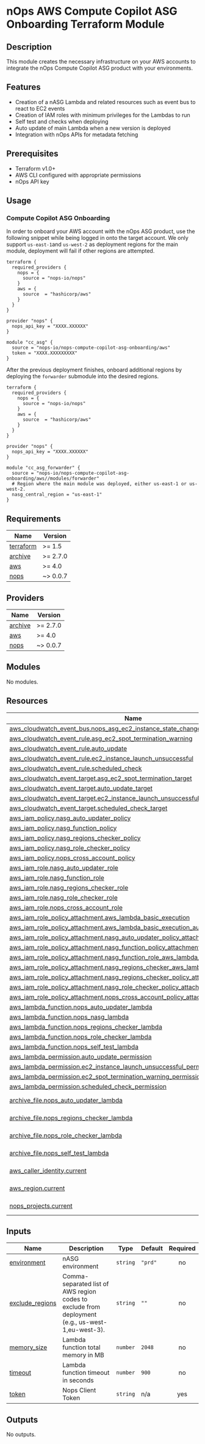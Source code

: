 # nOps AWS Compute Copilot ASG Onboarding Terraform Module

## Description
This module creates the necessary infrastructure on your AWS accounts to integrate the nOps Compute Copilot ASG product with your environments.

## Features
- Creation of a nASG Lambda and related resources such as event bus to react to EC2 events
- Creation of IAM roles with minimum privileges for the Lambdas to run
- Self test and checks when deploying
- Auto update of main Lambda when a new version is deployed
- Integration with nOps APIs for metadata fetching

## Prerequisites

- Terraform v1.0+
- AWS CLI configured with appropriate permissions
- nOps API key

## Usage

### Compute Copilot ASG Onboarding

In order to onboard your AWS account with the nOps ASG product, use the following snippet while being logged in onto the target account.
We only support `us-east-1`and `us-west-2` as deployment regions for the main module, deployment will fail if other regions are attempted.

```hcl
terraform {
  required_providers {
    nops = {
      source = "nops-io/nops"
    }
    aws = {
      source  = "hashicorp/aws"
    }
  }
}

provider "nops" {
  nops_api_key = "XXXX.XXXXXX"
}

module "cc_asg" {
  source = "nops-io/nops-compute-copilot-asg-onboarding/aws"
  token = "XXXX.XXXXXXXXX"
}
```

After the previous deployment finishes, onboard additional regions by deploying the `forwarder` submodule into the desired regions.

```hcl
terraform {
  required_providers {
    nops = {
      source = "nops-io/nops"
    }
    aws = {
      source  = "hashicorp/aws"
    }
  }
}

provider "nops" {
  nops_api_key = "XXXX.XXXXXX"
}

module "cc_asg_forwarder" {
  source = "nops-io/nops-compute-copilot-asg-onboarding/aws//modules/forwarder"
  # Region where the main module was deployed, either us-east-1 or us-west-2.
  nasg_central_region = "us-east-1"
}
```

<!-- BEGIN_TF_DOCS -->
## Requirements

| Name | Version |
|------|---------|
| <a name="requirement_terraform"></a> [terraform](#requirement\_terraform) | >= 1.5 |
| <a name="requirement_archive"></a> [archive](#requirement\_archive) | >= 2.7.0 |
| <a name="requirement_aws"></a> [aws](#requirement\_aws) | >= 4.0 |
| <a name="requirement_nops"></a> [nops](#requirement\_nops) |  ~> 0.0.7 |

## Providers

| Name | Version |
|------|---------|
| <a name="provider_archive"></a> [archive](#provider\_archive) | >= 2.7.0 |
| <a name="provider_aws"></a> [aws](#provider\_aws) | >= 4.0 |
| <a name="provider_nops"></a> [nops](#provider\_nops) |  ~> 0.0.7 |

## Modules

No modules.

## Resources

| Name | Type |
|------|------|
| [aws_cloudwatch_event_bus.nops_asg_ec2_instance_state_change](https://registry.terraform.io/providers/hashicorp/aws/latest/docs/resources/cloudwatch_event_bus) | resource |
| [aws_cloudwatch_event_rule.asg_ec2_spot_termination_warning](https://registry.terraform.io/providers/hashicorp/aws/latest/docs/resources/cloudwatch_event_rule) | resource |
| [aws_cloudwatch_event_rule.auto_update](https://registry.terraform.io/providers/hashicorp/aws/latest/docs/resources/cloudwatch_event_rule) | resource |
| [aws_cloudwatch_event_rule.ec2_instance_launch_unsuccessful](https://registry.terraform.io/providers/hashicorp/aws/latest/docs/resources/cloudwatch_event_rule) | resource |
| [aws_cloudwatch_event_rule.scheduled_check](https://registry.terraform.io/providers/hashicorp/aws/latest/docs/resources/cloudwatch_event_rule) | resource |
| [aws_cloudwatch_event_target.asg_ec2_spot_termination_target](https://registry.terraform.io/providers/hashicorp/aws/latest/docs/resources/cloudwatch_event_target) | resource |
| [aws_cloudwatch_event_target.auto_update_target](https://registry.terraform.io/providers/hashicorp/aws/latest/docs/resources/cloudwatch_event_target) | resource |
| [aws_cloudwatch_event_target.ec2_instance_launch_unsuccessful_target](https://registry.terraform.io/providers/hashicorp/aws/latest/docs/resources/cloudwatch_event_target) | resource |
| [aws_cloudwatch_event_target.scheduled_check_target](https://registry.terraform.io/providers/hashicorp/aws/latest/docs/resources/cloudwatch_event_target) | resource |
| [aws_iam_policy.nasg_auto_updater_policy](https://registry.terraform.io/providers/hashicorp/aws/latest/docs/resources/iam_policy) | resource |
| [aws_iam_policy.nasg_function_policy](https://registry.terraform.io/providers/hashicorp/aws/latest/docs/resources/iam_policy) | resource |
| [aws_iam_policy.nasg_regions_checker_policy](https://registry.terraform.io/providers/hashicorp/aws/latest/docs/resources/iam_policy) | resource |
| [aws_iam_policy.nasg_role_checker_policy](https://registry.terraform.io/providers/hashicorp/aws/latest/docs/resources/iam_policy) | resource |
| [aws_iam_policy.nops_cross_account_policy](https://registry.terraform.io/providers/hashicorp/aws/latest/docs/resources/iam_policy) | resource |
| [aws_iam_role.nasg_auto_updater_role](https://registry.terraform.io/providers/hashicorp/aws/latest/docs/resources/iam_role) | resource |
| [aws_iam_role.nasg_function_role](https://registry.terraform.io/providers/hashicorp/aws/latest/docs/resources/iam_role) | resource |
| [aws_iam_role.nasg_regions_checker_role](https://registry.terraform.io/providers/hashicorp/aws/latest/docs/resources/iam_role) | resource |
| [aws_iam_role.nasg_role_checker_role](https://registry.terraform.io/providers/hashicorp/aws/latest/docs/resources/iam_role) | resource |
| [aws_iam_role.nops_cross_account_role](https://registry.terraform.io/providers/hashicorp/aws/latest/docs/resources/iam_role) | resource |
| [aws_iam_role_policy_attachment.aws_lambda_basic_execution](https://registry.terraform.io/providers/hashicorp/aws/latest/docs/resources/iam_role_policy_attachment) | resource |
| [aws_iam_role_policy_attachment.aws_lambda_basic_execution_auto_updater](https://registry.terraform.io/providers/hashicorp/aws/latest/docs/resources/iam_role_policy_attachment) | resource |
| [aws_iam_role_policy_attachment.nasg_auto_updater_policy_attachment](https://registry.terraform.io/providers/hashicorp/aws/latest/docs/resources/iam_role_policy_attachment) | resource |
| [aws_iam_role_policy_attachment.nasg_function_policy_attachment](https://registry.terraform.io/providers/hashicorp/aws/latest/docs/resources/iam_role_policy_attachment) | resource |
| [aws_iam_role_policy_attachment.nasg_function_role_aws_lambda_basic_execution](https://registry.terraform.io/providers/hashicorp/aws/latest/docs/resources/iam_role_policy_attachment) | resource |
| [aws_iam_role_policy_attachment.nasg_regions_checker_aws_lambda_basic_execution](https://registry.terraform.io/providers/hashicorp/aws/latest/docs/resources/iam_role_policy_attachment) | resource |
| [aws_iam_role_policy_attachment.nasg_regions_checker_policy_attachment](https://registry.terraform.io/providers/hashicorp/aws/latest/docs/resources/iam_role_policy_attachment) | resource |
| [aws_iam_role_policy_attachment.nasg_role_checker_policy_attachment](https://registry.terraform.io/providers/hashicorp/aws/latest/docs/resources/iam_role_policy_attachment) | resource |
| [aws_iam_role_policy_attachment.nops_cross_account_policy_attachment](https://registry.terraform.io/providers/hashicorp/aws/latest/docs/resources/iam_role_policy_attachment) | resource |
| [aws_lambda_function.nops_auto_updater_lambda](https://registry.terraform.io/providers/hashicorp/aws/latest/docs/resources/lambda_function) | resource |
| [aws_lambda_function.nops_nasg_lambda](https://registry.terraform.io/providers/hashicorp/aws/latest/docs/resources/lambda_function) | resource |
| [aws_lambda_function.nops_regions_checker_lambda](https://registry.terraform.io/providers/hashicorp/aws/latest/docs/resources/lambda_function) | resource |
| [aws_lambda_function.nops_role_checker_lambda](https://registry.terraform.io/providers/hashicorp/aws/latest/docs/resources/lambda_function) | resource |
| [aws_lambda_function.nops_self_test_lambda](https://registry.terraform.io/providers/hashicorp/aws/latest/docs/resources/lambda_function) | resource |
| [aws_lambda_permission.auto_update_permission](https://registry.terraform.io/providers/hashicorp/aws/latest/docs/resources/lambda_permission) | resource |
| [aws_lambda_permission.ec2_instance_launch_unsuccessful_permission](https://registry.terraform.io/providers/hashicorp/aws/latest/docs/resources/lambda_permission) | resource |
| [aws_lambda_permission.ec2_spot_termination_warning_permission](https://registry.terraform.io/providers/hashicorp/aws/latest/docs/resources/lambda_permission) | resource |
| [aws_lambda_permission.scheduled_check_permission](https://registry.terraform.io/providers/hashicorp/aws/latest/docs/resources/lambda_permission) | resource |
| [archive_file.nops_auto_updater_lambda](https://registry.terraform.io/providers/hashicorp/archive/latest/docs/data-sources/file) | data source |
| [archive_file.nops_regions_checker_lambda](https://registry.terraform.io/providers/hashicorp/archive/latest/docs/data-sources/file) | data source |
| [archive_file.nops_role_checker_lambda](https://registry.terraform.io/providers/hashicorp/archive/latest/docs/data-sources/file) | data source |
| [archive_file.nops_self_test_lambda](https://registry.terraform.io/providers/hashicorp/archive/latest/docs/data-sources/file) | data source |
| [aws_caller_identity.current](https://registry.terraform.io/providers/hashicorp/aws/latest/docs/data-sources/caller_identity) | data source |
| [aws_region.current](https://registry.terraform.io/providers/hashicorp/aws/latest/docs/data-sources/region) | data source |
| [nops_projects.current](https://registry.terraform.io/providers/nops-io/nops/latest/docs/data-sources/projects) | data source |

## Inputs

| Name | Description | Type | Default | Required |
|------|-------------|------|---------|:--------:|
| <a name="input_environment"></a> [environment](#input\_environment) | nASG environment | `string` | `"prd"` | no |
| <a name="input_exclude_regions"></a> [exclude\_regions](#input\_exclude\_regions) | Comma-separated list of AWS region codes to exclude from deployment (e.g., us-west-1,eu-west-3). | `string` | `""` | no |
| <a name="input_memory_size"></a> [memory\_size](#input\_memory\_size) | Lambda function total memory in MB | `number` | `2048` | no |
| <a name="input_timeout"></a> [timeout](#input\_timeout) | Lambda function timeout in seconds | `number` | `900` | no |
| <a name="input_token"></a> [token](#input\_token) | Nops Client Token | `string` | n/a | yes |

## Outputs

No outputs.
<!-- END_TF_DOCS -->
